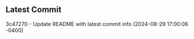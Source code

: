 
## Latest Commit
3c47270 - Update README with latest commit info (2024-08-29 17:00:06 -0400) <Yunxi-Zhou>
